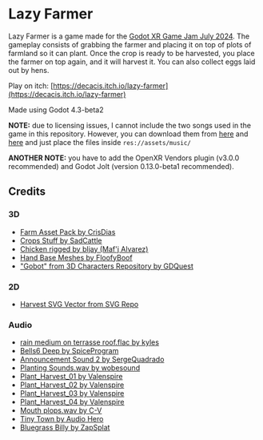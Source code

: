 # Lazy Farmer

Lazy Farmer is a game made for the [Godot XR Game Jam July 2024](https://itch.io/jam/godot-xr-game-jam-july-2024). The gameplay consists of grabbing the farmer and placing it on top of plots of farmland so it can plant. Once the crop is ready to be harvested, you place the farmer on top again, and it will harvest it. You can also collect eggs laid out by hens.

Play on itch: [https://decacis.itch.io/lazy-farmer](https://decacis.itch.io/lazy-farmer)

Made using Godot 4.3-beta2

**NOTE:** due to licensing issues, I cannot include the two songs used in the game in this repository. However, you can download them from [here](https://www.zapsplat.com/music/tiny-town-warm-and-sincere-music-with-acoustic-guitar-rhythm-and-piano/) and [here](https://www.zapsplat.com/music/bluegrass-billy-a-simple-fun-and-carefree-track-with-bluegrass-banjo-melody-upright-bass-drums-and-hand-claps/) and just place the files inside `res://assets/music/`

**ANOTHER NOTE:** you have to add the OpenXR Vendors plugin (v3.0.0 recommended) and Godot Jolt (version 0.13.0-beta1 recommended).

## Credits
### 3D
- [Farm Asset Pack by CrisDias](https://crisdias.itch.io/farm-asset-pack)
- [Crops Stuff by SadCattle](https://sadcattle.itch.io/crops-stuff)
- [Chicken rigged by bljay (Maf'j Alvarez)](https://sketchfab.com/3d-models/chicken-rigged-6e3b93c078114c52bfe4cfa08b9843eb)
- [Hand Base Meshes by FloofyBoof](https://sketchfab.com/3d-models/hand-base-meshes-8d75bcebce4c47eca8ed290b827c4866)
- ["Gobot" from 3D Characters Repository by GDQuest](https://github.com/gdquest-demos/godot-4-3D-Characters)

### 2D
- [Harvest SVG Vector from SVG Repo](https://www.svgrepo.com/svg/47642/harvest)

### Audio
- [rain medium on terrasse roof.flac by kyles](https://freesound.org/people/kyles/sounds/450360/)
- [Bells6 Deep by SpiceProgram](https://freesound.org/people/SpiceProgram/sounds/399192/)
- [Announcement Sound 2 by SergeQuadrado](https://freesound.org/people/SergeQuadrado/sounds/567206/)
- [Planting Sounds.wav by wobesound](https://freesound.org/people/wobesound/sounds/488393/)
- [Plant_Harvest_01 by Valenspire](https://freesound.org/people/Valenspire/sounds/699490/)
- [Plant_Harvest_02 by Valenspire](https://freesound.org/people/Valenspire/sounds/699491/)
- [Plant_Harvest_03 by Valenspire](https://freesound.org/people/Valenspire/sounds/699492/)
- [Plant_Harvest_04 by Valenspire](https://freesound.org/people/Valenspire/sounds/699493/)
- [Mouth plops.wav by C-V](https://freesound.org/people/C-V/sounds/515919/)
- [Tiny Town by Audio Hero](https://www.zapsplat.com/music/tiny-town-warm-and-sincere-music-with-acoustic-guitar-rhythm-and-piano/)
- [Bluegrass Billy by ZapSplat](https://www.zapsplat.com/music/bluegrass-billy-a-simple-fun-and-carefree-track-with-bluegrass-banjo-melody-upright-bass-drums-and-hand-claps/)
